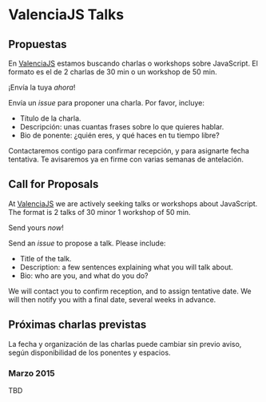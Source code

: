 # ValenciaJS Talks

## Propuestas

En [ValenciaJS](http://www.valenciajs.org/) estamos buscando charlas o workshops sobre JavaScript. El formato es el de 2 charlas de 30 min o un workshop de 50 min.

¡Envía la tuya *ahora*!

Envía un _issue_ para proponer una charla. Por favor, incluye:

* Título de la charla.
* Descripción: unas cuantas frases sobre lo que quieres hablar.
* Bio de ponente: ¿quién eres, y qué haces en tu tiempo libre?

Contactaremos contigo para confirmar recepción, y para asignarte fecha tentativa.
Te avisaremos ya en firme con varias semanas de antelación.

## Call for Proposals

At [ValenciaJS](http://www.valenciajs.org/) we are actively seeking talks or workshops about JavaScript. The format is 2 talks of 30 minor 1 workshop of 50 min.

Send yours *now*!

Send an _issue_ to propose a talk. Please include:

* Title of the talk.
* Description: a few sentences explaining what you will talk about.
* Bio: who are you, and what do you do?

We will contact you to confirm reception, and to assign tentative date.
We will then notify you with a final date, several weeks in advance.

## Próximas charlas previstas

La fecha y organización de las charlas puede cambiar sin previo aviso,
según disponibilidad de los ponentes y espacios.

### Marzo 2015

TBD
